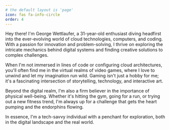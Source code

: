 ```yaml
---
# the default layout is 'page'
icon: fas fa-info-circle
order: 4
---
```




Hey there! I'm George Wettlaufer, a 31-year-old enthusiast diving headfirst into the ever-evolving world of cloud technologies, computers, and coding. With a passion for innovation and problem-solving, I thrive on exploring the intricate mechanics behind digital systems and finding creative solutions to complex challenges.

When I'm not immersed in lines of code or configuring cloud architectures, you'll often find me in the virtual realms of video games, where I love to unwind and let my imagination run wild. Gaming isn't just a hobby for me; it's a fascinating intersection of storytelling, technology, and interactive art.

Beyond the digital realm, I'm also a firm believer in the importance of physical well-being. Whether it's hitting the gym, going for a run, or trying out a new fitness trend, I'm always up for a challenge that gets the heart pumping and the endorphins flowing.

In essence, I'm a tech-savvy individual with a penchant for exploration, both in the digital landscape and the real world.